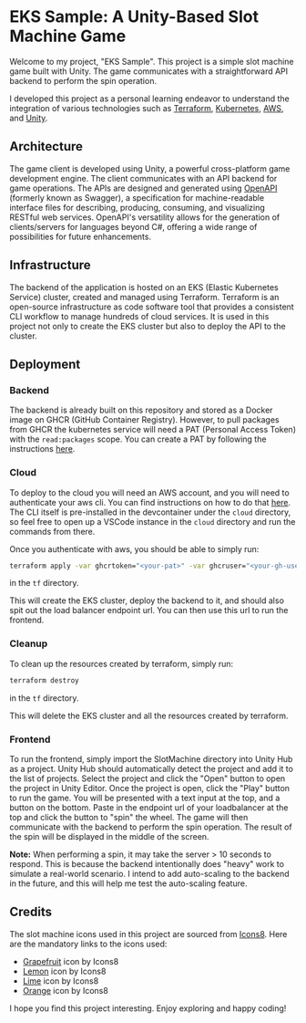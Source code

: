 # EKS Sample: A Unity-Based Slot Machine Game

Welcome to my project, "EKS Sample". This project is a simple slot machine game built with Unity. The game communicates with a straightforward API backend to perform the spin operation. 

I developed this project as a personal learning endeavor to understand the integration of various technologies such as [Terraform](https://www.terraform.io/), [Kubernetes](https://kubernetes.io/), [AWS](https://aws.amazon.com/), and [Unity](https://unity.com/). 

## Architecture

The game client is developed using Unity, a powerful cross-platform game development engine. The client communicates with an API backend for game operations. The APIs are designed and generated using [OpenAPI](https://www.openapis.org/) (formerly known as Swagger), a specification for machine-readable interface files for describing, producing, consuming, and visualizing RESTful web services. OpenAPI's versatility allows for the generation of clients/servers for languages beyond C#, offering a wide range of possibilities for future enhancements.

## Infrastructure

The backend of the application is hosted on an EKS (Elastic Kubernetes Service) cluster, created and managed using Terraform. Terraform is an open-source infrastructure as code software tool that provides a consistent CLI workflow to manage hundreds of cloud services. It is used in this project not only to create the EKS cluster but also to deploy the API to the cluster.

## Deployment

### Backend
The backend is already built on this repository and stored as a Docker image on GHCR (GitHub Container Registry). However, to pull packages from GHCR the kubernetes service will need a PAT (Personal Access Token) with the `read:packages` scope. You can create a PAT by following the instructions [here](https://docs.github.com/en/github/authenticating-to-github/keeping-your-account-and-data-secure/creating-a-personal-access-token).

### Cloud
To deploy to the cloud you will need an AWS account, and you will need to authenticate your aws cli. You can find instructions on how to do that [here](https://docs.aws.amazon.com/cli/latest/userguide/cli-configure-quickstart.html). The CLI itself is pre-installed in the devcontainer under the `cloud` directory, so feel free to open up a VSCode instance in the `cloud` directory and run the commands from there.

Once you authenticate with aws, you should be able to simply run:
    
```bash
terraform apply -var ghcrtoken="<your-pat>" -var ghcruser="<your-gh-username>"
```
in the `tf` directory.

This will create the EKS cluster, deploy the backend to it, and should also spit out the load balancer endpoint url. You can then use this url to run the frontend.

### Cleanup
To clean up the resources created by terraform, simply run:
```bash
terraform destroy
```
in the `tf` directory.

This will delete the EKS cluster and all the resources created by terraform.

### Frontend
To run the frontend, simply import the SlotMachine directory into Unity Hub as a project. Unity Hub should automatically detect the project and add it to the list of projects. Select the project and click the "Open" button to open the project in Unity Editor. Once the project is open, click the "Play" button to run the game. You will be presented with a text input at the top, and a button on the bottom. Paste in the endpoint url of your loadbalancer at the top and click the button to "spin" the wheel. The game will then communicate with the backend to perform the spin operation. The result of the spin will be displayed in the middle of the screen.

**Note:** When performing a spin, it may take the server > 10 seconds to respond. This is because the backend intentionally does "heavy" work to simulate a real-world scenario. I intend to add auto-scaling to the backend in the future, and this will help me test the auto-scaling feature.

## Credits

The slot machine icons used in this project are sourced from [Icons8](https://icons8.com). Here are the mandatory links to the icons used:

- [Grapefruit](https://icons8.com/icon/LJw0Z94vqp2G/grapefruit) icon by Icons8
- [Lemon](https://icons8.com/icon/jtFK0QKYEG3e/lemon) icon by Icons8
- [Lime](https://icons8.com/icon/sRGGhn3hfWzK/lime) icon by Icons8
- [Orange](https://icons8.com/icon/wlASvJsDH2qh/orange) icon by Icons8


I hope you find this project interesting. Enjoy exploring and happy coding!
